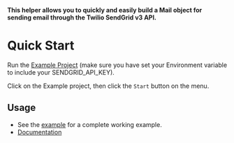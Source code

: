 **This helper allows you to quickly and easily build a Mail object for sending email through the Twilio SendGrid v3 API.**

# Quick Start

Run the [Example Project](../../../../ExampleCoreProject) (make sure you have set your Environment variable to include your SENDGRID_API_KEY).

Click on the Example project, then click the `Start` button on the menu.

## Usage

- See the [example](../../../../ExampleCoreProject/Program.cs) for a complete working example.
- [Documentation](https://sendgrid.com/docs/API_Reference/Web_API_v3/Mail/index.html)
